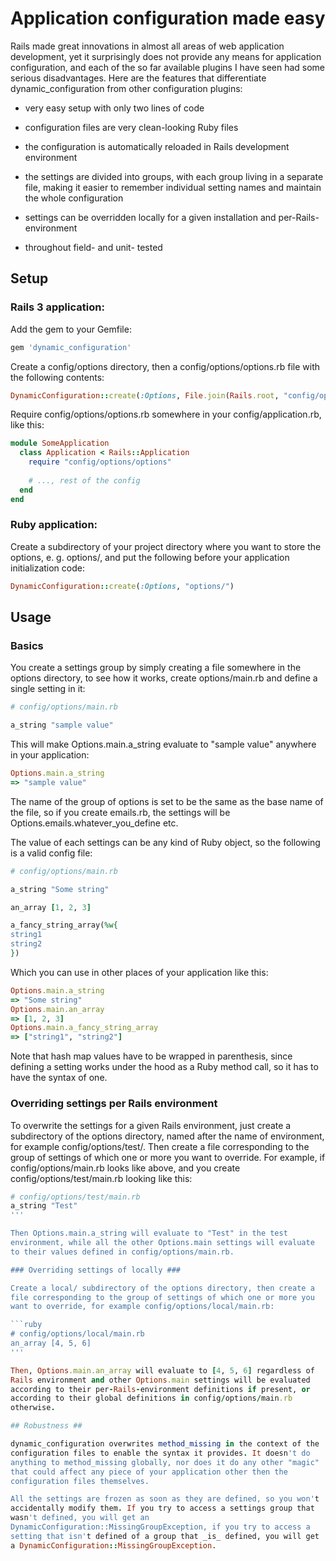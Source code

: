 # Application configuration made easy

Rails made great innovations in almost all areas of web application
development, yet it surprisingly does not provide any means for
application configuration, and each of the so far available plugins I
have seen had some serious disadvantages. Here are the features that
differentiate dynamic_configuration from other configuration plugins:

 * very easy setup with only two lines of code

 * configuration files are very clean-looking Ruby files

 * the configuration is automatically reloaded in Rails development environment

 * the settings are divided into groups, with each group living in a
   separate file, making it easier to remember individual setting
   names and maintain the whole configuration

 * settings can be overridden locally for a given installation and
   per-Rails-environment

 * throughout field- and unit- tested

## Setup

### Rails 3 application:

Add the gem to your Gemfile:

```ruby
gem 'dynamic_configuration'
```

Create a config/options directory, then a config/options/options.rb
file with the following contents:

```ruby
DynamicConfiguration::create(:Options, File.join(Rails.root, "config/options"))
```

Require config/options/options.rb somewhere in your
config/application.rb, like this:

```ruby
module SomeApplication
  class Application < Rails::Application
    require "config/options/options"
        
    # ..., rest of the config
  end
end
```

### Ruby application:

Create a subdirectory of your project directory where you want to
store the options, e. g. options/, and put the following before your
application initialization code:

```ruby
DynamicConfiguration::create(:Options, "options/")
```

## Usage

### Basics

You create a settings group by simply creating a file somewhere in the
options directory, to see how it works, create options/main.rb and
define a single setting in it:

```ruby
# config/options/main.rb

a_string "sample value"
```

This will make Options.main.a_string evaluate to "sample value"
anywhere in your application:

```ruby
Options.main.a_string
=> "sample value"
```

The name of the group of options is set to be the same as the base
name of the file, so if you create emails.rb, the settings will be
Options.emails.whatever_you_define etc.

The value of each settings can be any kind of Ruby object, so the
following is a valid config file:

```ruby
# config/options/main.rb

a_string "Some string"

an_array [1, 2, 3]

a_fancy_string_array(%w{
string1
string2
})
```

Which you can use in other places of your application like this:

```ruby
Options.main.a_string
=> "Some string"
Options.main.an_array
=> [1, 2, 3]
Options.main.a_fancy_string_array
=> ["string1", "string2"]
```

Note that hash map values have to be wrapped in parenthesis, since
defining a setting works under the hood as a Ruby method call, so it
has to have the syntax of one.

### Overriding settings per Rails environment ###

To overwrite the settings for a given Rails environment, just create a
subdirectory of the options directory, named after the name of
environment, for example config/options/test/. Then create a file
corresponding to the group of settings of which one or more you want
to override. For example, if config/options/main.rb looks like above,
and you create config/options/test/main.rb looking like this:

```ruby
# config/options/test/main.rb
a_string "Test"
'''

Then Options.main.a_string will evaluate to "Test" in the test
environment, while all the other Options.main settings will evaluate
to their values defined in config/options/main.rb.

### Overriding settings of locally ###

Create a local/ subdirectory of the options directory, then create a
file corresponding to the group of settings of which one or more you
want to override, for example config/options/local/main.rb:

```ruby
# config/options/local/main.rb
an_array [4, 5, 6]
'''

Then, Options.main.an_array will evaluate to [4, 5, 6] regardless of
Rails environment and other Options.main settings will be evaluated
according to their per-Rails-environment definitions if present, or
according to their global definitions in config/options/main.rb
otherwise.

## Robustness ##

dynamic_configuration overwrites method_missing in the context of the
configuration files to enable the syntax it provides. It doesn't do
anything to method_missing globally, nor does it do any other "magic"
that could affect any piece of your application other then the
configuration files themselves.

All the settings are frozen as soon as they are defined, so you won't
accidentally modify them. If you try to access a settings group that
wasn't defined, you will get an
DynamicConfiguration::MissingGroupException, if you try to access a
setting that isn't defined of a group that _is_ defined, you will get
a DynamicConfiguration::MissingGroupException.
